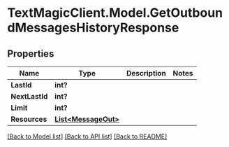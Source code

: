 # TextMagicClient.Model.GetOutboundMessagesHistoryResponse
## Properties

Name | Type | Description | Notes
------------ | ------------- | ------------- | -------------
**LastId** | **int?** |  | 
**NextLastId** | **int?** |  | 
**Limit** | **int?** |  | 
**Resources** | [**List&lt;MessageOut&gt;**](MessageOut.md) |  | 

[[Back to Model list]](../README.md#documentation-for-models) [[Back to API list]](../README.md#documentation-for-api-endpoints) [[Back to README]](../README.md)

